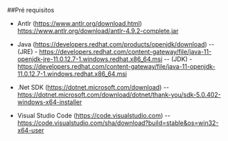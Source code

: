 

##Pré requisitos

* Antlr (https://www.antlr.org/download.html)
https://www.antlr.org/download/antlr-4.9.2-complete.jar

* Java (https://developers.redhat.com/products/openjdk/download)
-- (JRE) - https://developers.redhat.com/content-gateway/file/java-11-openjdk-jre-11.0.12.7-1.windows.redhat.x86_64.msi
-- (JDK) - https://developers.redhat.com/content-gateway/file/java-11-openjdk-11.0.12.7-1.windows.redhat.x86_64.msi

* .Net SDK (https://dotnet.microsoft.com/download)
-- https://dotnet.microsoft.com/download/dotnet/thank-you/sdk-5.0.402-windows-x64-installer

* Visual Studio Code (https://code.visualstudio.com)
-- https://code.visualstudio.com/sha/download?build=stable&os=win32-x64-user

